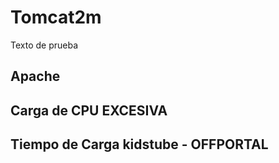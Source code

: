 # Tomcat2m
Texto de prueba
## Apache
## Carga de CPU EXCESIVA
## Tiempo de Carga kidstube - OFFPORTAL

